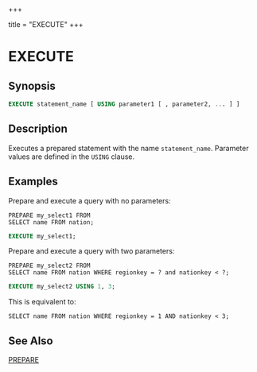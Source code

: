 +++

title = "EXECUTE"
+++

EXECUTE
=======

Synopsis
--------

``` sql
EXECUTE statement_name [ USING parameter1 [ , parameter2, ... ] ]
```

Description
-----------

Executes a prepared statement with the name `statement_name`. Parameter values are defined in the `USING` clause.

Examples
--------

Prepare and execute a query with no parameters:

    PREPARE my_select1 FROM
    SELECT name FROM nation;

``` sql
EXECUTE my_select1;
```

Prepare and execute a query with two parameters:

    PREPARE my_select2 FROM
    SELECT name FROM nation WHERE regionkey = ? and nationkey < ?;

``` sql
EXECUTE my_select2 USING 1, 3;
```

This is equivalent to:

    SELECT name FROM nation WHERE regionkey = 1 AND nationkey < 3;

See Also
--------

[PREPARE](./prepare.md)